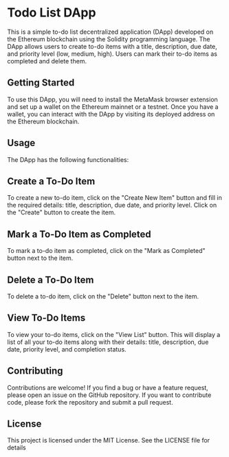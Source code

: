 # Todo List DApp
This is a simple to-do list decentralized application (DApp) developed on the Ethereum blockchain using the Solidity programming language. The DApp allows users to create to-do items with a title, description, due date, and priority level (low, medium, high). Users can mark their to-do items as completed and delete them.

## Getting Started
To use this DApp, you will need to install the MetaMask browser extension and set up a wallet on the Ethereum mainnet or a testnet. Once you have a wallet, you can interact with the DApp by visiting its deployed address on the Ethereum blockchain.

## Usage
The DApp has the following functionalities:

## Create a To-Do Item
To create a new to-do item, click on the "Create New Item" button and fill in the required details: title, description, due date, and priority level. Click on the "Create" button to create the item.

## Mark a To-Do Item as Completed
To mark a to-do item as completed, click on the "Mark as Completed" button next to the item.

## Delete a To-Do Item
To delete a to-do item, click on the "Delete" button next to the item.

## View To-Do Items
To view your to-do items, click on the "View List" button. This will display a list of all your to-do items along with their details: title, description, due date, priority level, and completion status.

## Contributing
Contributions are welcome! If you find a bug or have a feature request, please open an issue on the GitHub repository. If you want to contribute code, please fork the repository and submit a pull request.

## License
This project is licensed under the MIT License. See the LICENSE file for details
